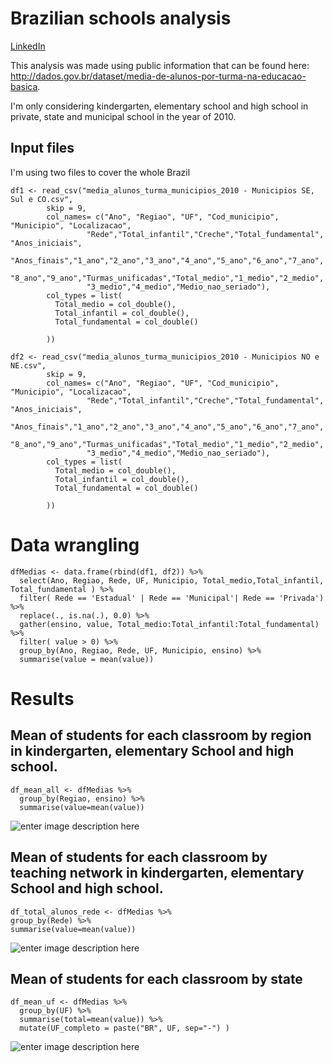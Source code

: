 # Brazilian schools analysis
[LinkedIn](https://www.linkedin.com/in/vinicius-zambotti-768160b2/)

 This analysis was made using public information that can be found here: http://dados.gov.br/dataset/media-de-alunos-por-turma-na-educacao-basica.

 I'm only considering  kindergarten, elementary school and high school in private, state and municipal school in the year of 2010.


## Input files

I'm using two files to cover the whole Brazil

	 

	df1 <- read_csv("media_alunos_turma_municipios_2010 - Municipios SE, Sul e CO.csv", 
			skip = 9,
			col_names= c("Ano", "Regiao", "UF", "Cod_municipio", "Municipio", "Localizacao",
				     "Rede","Total_infantil","Creche","Total_fundamental", "Anos_iniciais",
				     "Anos_finais","1_ano","2_ano","3_ano","4_ano","5_ano","6_ano","7_ano",
				     "8_ano","9_ano","Turmas_unificadas","Total_medio","1_medio","2_medio",
				     "3_medio","4_medio","Medio_nao_seriado"),
			col_types = list(
			  Total_medio = col_double(),
			  Total_infantil = col_double(),
			  Total_fundamental = col_double()

			))

	df2 <- read_csv("media_alunos_turma_municipios_2010 - Municipios NO e NE.csv", 
			skip = 9,
			col_names= c("Ano", "Regiao", "UF", "Cod_municipio", "Municipio", "Localizacao",
				     "Rede","Total_infantil","Creche","Total_fundamental", "Anos_iniciais",
				     "Anos_finais","1_ano","2_ano","3_ano","4_ano","5_ano","6_ano","7_ano",
				     "8_ano","9_ano","Turmas_unificadas","Total_medio","1_medio","2_medio",
				     "3_medio","4_medio","Medio_nao_seriado"),
			col_types = list(
			  Total_medio = col_double(),
			  Total_infantil = col_double(),
			  Total_fundamental = col_double()

			))


# Data wrangling
	dfMedias <- data.frame(rbind(df1, df2)) %>%
	  select(Ano, Regiao, Rede, UF, Municipio, Total_medio,Total_infantil, Total_fundamental ) %>%
	  filter( Rede == 'Estadual' | Rede == 'Municipal'| Rede == 'Privada') %>%
	  replace(., is.na(.), 0.0) %>%
	  gather(ensino, value, Total_medio:Total_infantil:Total_fundamental) %>%
	  filter( value > 0) %>%
	  group_by(Ano, Regiao, Rede, UF, Municipio, ensino) %>%
	  summarise(value = mean(value))
	  
# Results

## Mean of students for each classroom by region in  kindergarten, elementary School and high school.

	df_mean_all <- dfMedias %>%
	  group_by(Regiao, ensino) %>%
	  summarise(value=mean(value))

![enter image description here](https://raw.githubusercontent.com/viniciuszambotti/analysis_brazillian_schools/master/images/bar1.png)
	
## Mean of students for each classroom by teaching network in  kindergarten, elementary School and high school.
	df_total_alunos_rede <- dfMedias %>%
  	group_by(Rede) %>%
 	summarise(value=mean(value))

![enter image description here](https://raw.githubusercontent.com/viniciuszambotti/analysis_brazillian_schools/master/images/bar2.png)


## Mean of students for each classroom by state
	df_mean_uf <- dfMedias %>%
	  group_by(UF) %>%
	  summarise(total=mean(value)) %>%
	  mutate(UF_completo = paste("BR", UF, sep="-") )

![enter image description here](https://raw.githubusercontent.com/viniciuszambotti/analysis_brazillian_schools/master/images/map_mean.PNG)
